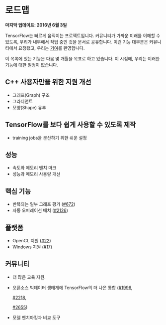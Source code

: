 # 로드맵

**마지막 업데이트: 2016년 6월 3일**

TensorFlow는 빠르게 움직이는 프로젝트입니다. 커뮤니티가 가까운 미래를 이해할 수 있도록, 우리가 내부에서 작업 중인 것을 문서로 공유합니다. 이런 기능 대부분은 커뮤니티에서 요청됐고, 우리는 [기여](https://github.com/tensorflow/tensorflow/labels/contributions%20welcome)를 환영합니다.

이 목록에 있는 기능은 다음 몇 개월을 목표로 하고 있습니다. 이 시점에, 우리는 이러한 기능에 대한 일정이 없습니다.

## C++ 사용자만을 위한 지원 개선

* 그래프\(Graph\) 구조
* 그라디언트
* 모양\(Shape\) 유추

## TensorFlow를 보다 쉽게 사용할 수 있도록 제작

* training jobs을 분산하기 위한 쉬운 설정

## 성능

* 속도와 메모리 벤치 마크
* 성능과 메모리 사용량 개선

## 핵심 기능

* 반복되는 일부 그래프 평가 \([\#672](https://github.com/tensorflow/tensorflow/issues/672)\)
* 자동 오퍼레이션 배치 \([\#2126](https://github.com/tensorflow/tensorflow/issues/2126)\)

## 플랫폼

* OpenCL 지원 \([\#22](https://github.com/tensorflow/tensorflow/issues/22)\)
* Windows 지원 \([\#17](https://github.com/tensorflow/tensorflow/issues/17)\)

## 커뮤니티

* 더 많은 교육 자원. 
* 오픈소스 빅데이터 생태계에 TensorFlow의 더 나은 통합 \([\#1996](https://github.com/tensorflow/tensorflow/issues/1996),

  [\#2218](https://github.com/tensorflow/tensorflow/issues/2218),

  [\#2655](https://github.com/tensorflow/tensorflow/issues/2655)\)

* 모델 벤치마킹과 비교 도구

